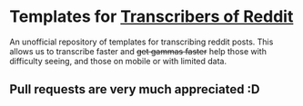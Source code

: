 # Templates for [Transcribers of Reddit](https://reddit.com/r/transcribersofreddit)

An unofficial repository of templates for transcribing reddit posts. This allows us to transcribe faster and ~~get gammas faster~~ help those with difficulty seeing, and those on mobile or with limited data.

## Pull requests are very much appreciated :D
